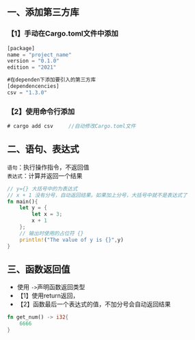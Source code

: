 ## 一、添加第三方库  
### 【1】手动在Cargo.toml文件中添加  
```rust
[package]
name = "project_name"
version = "0.1.0"
edition = "2021"

#在dependen下添加要引入的第三方库
[dependencencies]
csv = "1.3.0" 
```
### 【2】使用命令行添加  
```rust
# cargo add csv     //自动修改Cargo.toml文件
```

## 二、语句、表达式  
``语句``：执行操作指令，不返回值  
``表达式``：计算并返回一个结果  
```rust
// y={} 大括号中的为表达式
// x + 1 没有分号，自动返回结果。如果加上分号，大括号中就不是表达式了
fn main(){
    let y = {
        let x = 3;
        x + 1
    };
    // 输出时使用的占位符 {}
    println!("The value of y is {}",y)  
}
```
## 三、函数返回值  
- 使用 ``->``声明函数返回类型
- 【1】使用return返回，
- 【2】函数最后一个表达式的值，不加分号会自动返回结果  
```rust
fn get_num() -> i32{
    6666
}
```